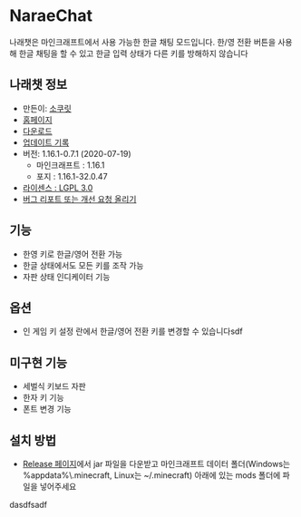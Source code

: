 # NaraeChat
나래챗은 마인크래프트에서 사용 가능한 한글 채팅 모드입니다. 한/영 전환 버튼을 사용해 한글 채팅을 할 수 있고 한글 입력 상태가 다른 키를 방해하지 않습니다

## 나래챗 정보
* 만든이: [소쿠릿](https://twitter.com/sokcuri)
* [홈페이지](https://github.com/sokcuri/NaraeChat)
* [다운로드](https://github.com/sokcuri/NaraeChat/releases)
* [업데이트 기록](CHANGELOG.md)
* 버전: 1.16.1-0.7.1 (2020-07-19)
  * 마인크래프트 : 1.16.1
  * 포지 : 1.16.1-32.0.47
* [라이센스 : LGPL 3.0](LICENSE.txt)
* [버그 리포트 또는 개선 요청 올리기](https://github.com/sokcuri/NaraeChat/issues/new)

## 기능
* 한영 키로 한글/영어 전환 가능
* 한글 상태에서도 모든 키를 조작 가능
* 자판 상태 인디케이터 기능

## 옵션
* 인 게임 키 설정 란에서 한글/영어 전환 키를 변경할 수 있습니다sdf

## 미구현 기능
* 세벌식 키보드 자판
* 한자 키 기능
* 폰트 변경 기능

## 설치 방법
* [Release 페이지](https://github.com/sokcuri/NaraeChat/releases)에서 jar 파일을 다운받고 마인크래프트 데이터 폴더(Windows는 %appdata%\\.minecraft, Linux는 ~/.minecraft) 아래에 있는 mods 폴더에 파일을 넣어주세요

dasdfsadf
